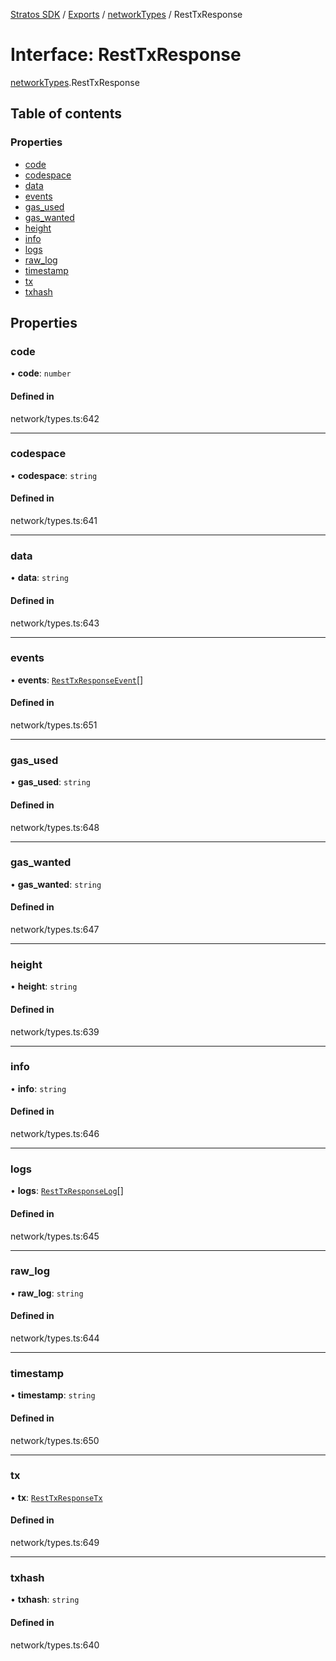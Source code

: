 [Stratos SDK](../README.md) / [Exports](../modules.md) / [networkTypes](../modules/networkTypes.md) / RestTxResponse

# Interface: RestTxResponse

[networkTypes](../modules/networkTypes.md).RestTxResponse

## Table of contents

### Properties

- [code](networkTypes.RestTxResponse.md#code)
- [codespace](networkTypes.RestTxResponse.md#codespace)
- [data](networkTypes.RestTxResponse.md#data)
- [events](networkTypes.RestTxResponse.md#events)
- [gas\_used](networkTypes.RestTxResponse.md#gas_used)
- [gas\_wanted](networkTypes.RestTxResponse.md#gas_wanted)
- [height](networkTypes.RestTxResponse.md#height)
- [info](networkTypes.RestTxResponse.md#info)
- [logs](networkTypes.RestTxResponse.md#logs)
- [raw\_log](networkTypes.RestTxResponse.md#raw_log)
- [timestamp](networkTypes.RestTxResponse.md#timestamp)
- [tx](networkTypes.RestTxResponse.md#tx)
- [txhash](networkTypes.RestTxResponse.md#txhash)

## Properties

### code

• **code**: `number`

#### Defined in

network/types.ts:642

___

### codespace

• **codespace**: `string`

#### Defined in

network/types.ts:641

___

### data

• **data**: `string`

#### Defined in

network/types.ts:643

___

### events

• **events**: [`RestTxResponseEvent`](networkTypes.RestTxResponseEvent.md)[]

#### Defined in

network/types.ts:651

___

### gas\_used

• **gas\_used**: `string`

#### Defined in

network/types.ts:648

___

### gas\_wanted

• **gas\_wanted**: `string`

#### Defined in

network/types.ts:647

___

### height

• **height**: `string`

#### Defined in

network/types.ts:639

___

### info

• **info**: `string`

#### Defined in

network/types.ts:646

___

### logs

• **logs**: [`RestTxResponseLog`](networkTypes.RestTxResponseLog.md)[]

#### Defined in

network/types.ts:645

___

### raw\_log

• **raw\_log**: `string`

#### Defined in

network/types.ts:644

___

### timestamp

• **timestamp**: `string`

#### Defined in

network/types.ts:650

___

### tx

• **tx**: [`RestTxResponseTx`](networkTypes.RestTxResponseTx.md)

#### Defined in

network/types.ts:649

___

### txhash

• **txhash**: `string`

#### Defined in

network/types.ts:640
